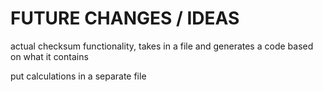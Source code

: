 # FUTURE CHANGES / IDEAS

actual checksum functionality, takes in a file and generates a code based on what it contains

put calculations in a separate file
